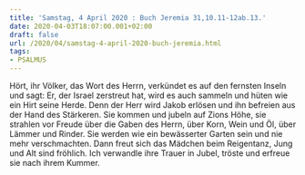 ```yaml
---
title: 'Samstag, 4 April 2020 : Buch Jeremia 31,10.11-12ab.13.'
date: 2020-04-03T18:07:00.001+02:00
draft: false
url: /2020/04/samstag-4-april-2020-buch-jeremia.html
tags: 
- PSALMUS
---
```


Hört, ihr Völker, das Wort des Herrn, verkündet es auf den fernsten Inseln und sagt: Er, der Israel zerstreut hat, wird es auch sammeln und hüten wie ein Hirt seine Herde. Denn der Herr wird Jakob erlösen und ihn befreien aus der Hand des Stärkeren. Sie kommen und jubeln auf Zions Höhe, sie strahlen vor Freude über die Gaben des Herrn, über Korn, Wein und Öl, über Lämmer und Rinder. Sie werden wie ein bewässerter Garten sein und nie mehr verschmachten. Dann freut sich das Mädchen beim Reigentanz, Jung und Alt sind fröhlich. Ich verwandle ihre Trauer in Jubel, tröste und erfreue sie nach ihrem Kummer.